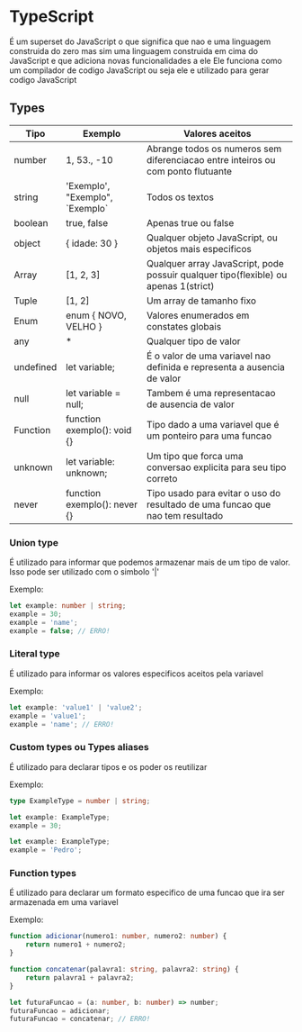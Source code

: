 # TypeScript
É um superset do JavaScript o que significa que nao e uma linguagem construida do zero mas sim uma linguagem construida em cima do JavaScript e que adiciona novas funcionalidades a ele
Ele funciona como um compilador de codigo JavaScript ou seja ele e utilizado para gerar codigo JavaScript

## Types
Tipo      | Exemplo                           | Valores aceitos
----------|-----------------------------------|-------------------------------------------------------------------------------------|
number    | 1, 53., -10                       | Abrange todos os numeros sem diferenciacao entre inteiros ou com ponto flutuante
string    | 'Exemplo', "Exemplo", \`Exemplo\` | Todos os textos
boolean   | true, false                       | Apenas true ou false
object    | { idade: 30 }                     | Qualquer objeto JavaScript, ou objetos mais especificos
Array     | [1, 2, 3]                         | Qualquer array JavaScript, pode possuir qualquer tipo(flexible) ou apenas 1(strict)
Tuple     | [1, 2]                            | Um array de tamanho fixo
Enum      | enum { NOVO, VELHO }              | Valores enumerados em constates globais
any       | *                                 | Qualquer tipo de valor
undefined | let variable;                     | É o valor de uma variavel nao definida e representa a ausencia de valor
null      | let variable = null;              | Tambem é uma representacao de ausencia de valor
Function  | function exemplo(): void {}       | Tipo dado a uma variavel que é um ponteiro para uma funcao
unknown   | let variable: unknown;            | Um tipo que forca uma conversao explicita para seu tipo correto
never     | function exemplo(): never {}      | Tipo usado para evitar o uso do resultado de uma funcao que nao tem resultado

### Union type 
É utilizado para informar que podemos armazenar mais de um tipo de valor. Isso pode ser utilizado com o simbolo '|'

Exemplo: 
```typescript
let example: number | string;
example = 30;
example = 'name';
example = false; // ERRO!
```

### Literal type
É utilizado para informar os valores especificos aceitos pela variavel

Exemplo: 
```typescript
let example: 'value1' | 'value2';
example = 'value1';
example = 'name'; // ERRO!
```

### Custom types ou Types aliases
É utilizado para declarar tipos e os poder os reutilizar

Exemplo: 
```typescript
type ExampleType = number | string;

let example: ExampleType;
example = 30;

let example: ExampleType;
example = 'Pedro';
```

### Function types
É utilizado para declarar um formato especifico de uma funcao que ira ser armazenada em uma variavel

Exemplo: 
```typescript
function adicionar(numero1: number, numero2: number) {
    return numero1 + numero2;
}

function concatenar(palavra1: string, palavra2: string) {
    return palavra1 + palavra2;
}

let futuraFuncao = (a: number, b: number) => number;
futuraFuncao = adicionar;
futuraFuncao = concatenar; // ERRO!
```

